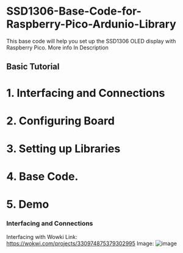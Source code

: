 # SSD1306-Base-Code-for-Raspberry-Pico-Ardunio-Library
This base code will help you set up the SSD1306 OLED display with Raspberry Pico. More info In Description

## Basic Tutorial
# 1. Interfacing and Connections
# 2. Configuring Board
# 3. Setting up Libraries
# 4. Base Code.
# 5. Demo

### Interfacing and Connections
Interfacing with Wowki
Link: https://wokwi.com/projects/330974875379302995
Image: ![image](https://user-images.githubusercontent.com/95070425/167301728-02f33cf5-329b-44ef-bac4-146a017d73cd.png)

